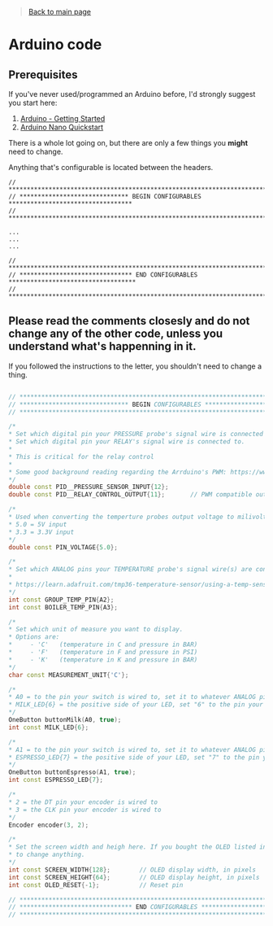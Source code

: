 > [Back to main page](../README.md)

# Arduino code

## Prerequisites
If you've never used/programmed an Arduino before, I'd strongly suggest you start here:
1. [Arduino - Getting Started](https://www.arduino.cc/en/Guide)
1. [Arduino Nano Quickstart](https://docs.arduino.cc/hardware/nano)

There is a whole lot going on, but there are only a few things you **might** need to change.

Anything that's configurable is located between the headers.
```
// *************************************************************************************
// ****************************** BEGIN CONFIGURABLES **********************************
// *************************************************************************************
 
...
...
...

// *************************************************************************************
// ******************************* END CONFIGURABLES ***********************************
// *************************************************************************************
```

## Please read the comments closesly and do not change any of the other code, unless you understand what's happenning in it. 
If you followed the instructions to the letter, you shouldn't need to change a thing.

```cpp

// *************************************************************************************
// ****************************** BEGIN CONFIGURABLES **********************************
// *************************************************************************************

/*
* Set which digital pin your PRESSURE probe's signal wire is connected to.
* Set which digital pin your RELAY's signal wire is connected to.
*
* This is critical for the relay control
* 
* Some good background reading regarding the Arrduino's PWM: https://www.arduino.cc/en/Tutorial/SecretsOfArduinoPWM
*/
double const PID__PRESSURE_SENSOR_INPUT{12};
double const PID__RELAY_CONTROL_OUTPUT{11};       // PWM compatible output @ 498 Hz (CHECK BEFORE CHANGING)

/*
* Used when converting the temperture probes output voltage to milivolts.
* 5.0 = 5V input
* 3.3 = 3.3V input
*/
double const PIN_VOLTAGE{5.0};

/*
* Set which ANALOG pins your TEMPERATURE probe's signal wire(s) are connected to
* 
* https://learn.adafruit.com/tmp36-temperature-sensor/using-a-temp-sensor
*/
int const GROUP_TEMP_PIN{A2};
int const BOILER_TEMP_PIN{A3};

/*
* Set which unit of measure you want to display.
* Options are:
*     - 'C'   (temperature in C and pressure in BAR)
*     - 'F'   (temperature in F and pressure in PSI)
*     - 'K'   (temperature in K and pressure in BAR)
*/
char const MEASUREMENT_UNIT{'C'};

/*
* A0 = to the pin your switch is wired to, set it to whatever ANALOG pin you've wired your switch into
* MILK_LED{6} = the positive side of your LED, set "6" to the pin your LED is wired to
*/
OneButton buttonMilk(A0, true);
int const MILK_LED{6};

/*
* A1 = to the pin your switch is wired to, set it to whatever ANALOG pin you've wired your switch into
* ESPRESSO_LED{7} = the positive side of your LED, set "7" to the pin your LED is wired to
*/
OneButton buttonEspresso(A1, true);
int const ESPRESSO_LED{7};

/*
* 2 = the DT pin your encoder is wired to
* 3 = the CLK pin your encoder is wired to
*/
Encoder encoder(3, 2);

/*
* Set the screen width and heigh here. If you bought the OLED listed in the documentation, there's no need
* to change anything. 
*/
int const SCREEN_WIDTH{128};        // OLED display width, in pixels
int const SCREEN_HEIGHT{64};        // OLED display height, in pixels
int const OLED_RESET{-1};           // Reset pin 

// *************************************************************************************
// ******************************* END CONFIGURABLES ***********************************
// *************************************************************************************
```